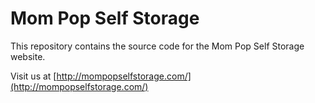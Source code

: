 # Mom Pop Self Storage

This repository contains the source code for the Mom Pop Self Storage website.

Visit us at [http://mompopselfstorage.com/](http://mompopselfstorage.com/)

